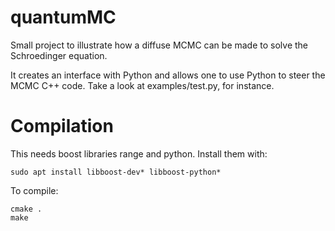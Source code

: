 # quantumMC

Small project to illustrate how a diffuse MCMC
can be made to solve the Schroedinger equation.

It creates an interface with Python and allows one to use Python
to steer the MCMC C++ code.
Take a look at examples/test.py, for instance.

# Compilation

This needs boost libraries range and python. Install them with:

```
sudo apt install libboost-dev* libboost-python*
```

To compile:

```
cmake .
make
```


